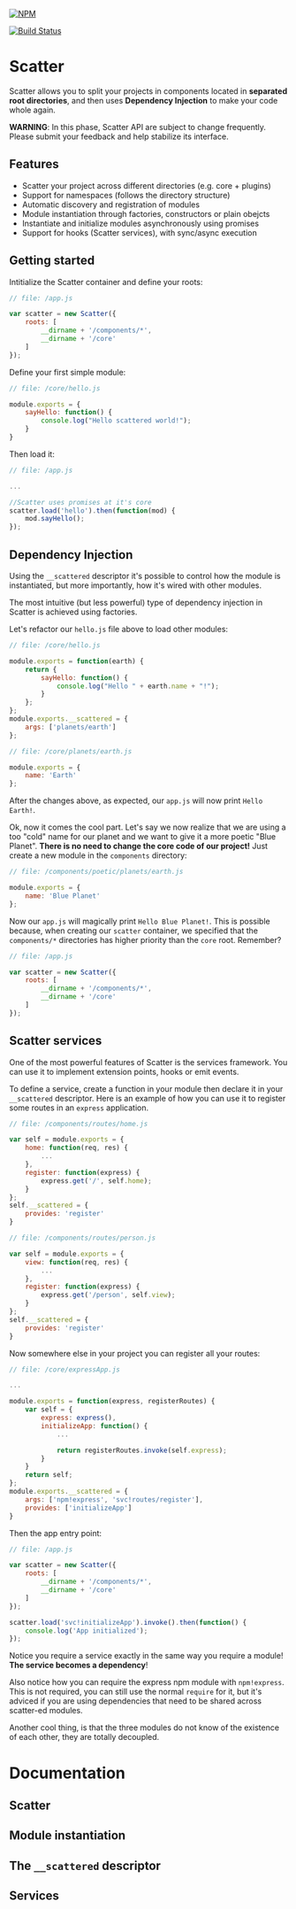 [![NPM](https://nodei.co/npm/scatter.png)](https://nodei.co/npm/scatter/)

[![Build Status](https://travis-ci.org/mariocasciaro/scatter.png)](https://travis-ci.org/mariocasciaro/scatter)

# Scatter

Scatter allows you to split your projects in components located in **separated root directories**, and then uses **Dependency Injection** to make your code whole again.

**WARNING**: In this phase, Scatter API are subject to change frequently. Please submit your feedback and help stabilize its interface.

## Features

- Scatter your project across different directories (e.g. core + plugins)
- Support for namespaces (follows the directory structure)
- Automatic discovery and registration of modules
- Module instantiation through factories, constructors or plain obejcts
- Instantiate and initialize modules asynchronously using promises
- Support for hooks (Scatter services), with sync/async execution

## Getting started

Intitialize the Scatter container and define your roots:
```javascript
// file: /app.js

var scatter = new Scatter({
    roots: [
        __dirname + '/components/*',
        __dirname + '/core'
    ]
});
```

Define your first simple module:
```javascript
// file: /core/hello.js

module.exports = {
    sayHello: function() {
        console.log("Hello scattered world!");
    }
}
```

Then load it:
```javascript
// file: /app.js

...

//Scatter uses promises at it's core
scatter.load('hello').then(function(mod) {
    mod.sayHello();
});
```

## Dependency Injection

Using the `__scattered` descriptor it's possible to control how the module is instantiated, but more importantly, how it's wired with other modules.

The most intuitive (but less powerful) type of dependency injection in Scatter is achieved using factories.

Let's refactor our  `hello.js` file above to load other modules:

```javascript
// file: /core/hello.js

module.exports = function(earth) {
    return {
        sayHello: function() {
            console.log("Hello " + earth.name + "!");
        }
    };
};
module.exports.__scattered = {
    args: ['planets/earth']
};
```

```javascript
// file: /core/planets/earth.js

module.exports = {
    name: 'Earth'
};
```

After the changes above, as expected, our `app.js` will now print `Hello Earth!`.

Ok, now it comes the cool part. Let's say we now realize that we are using a too "cold" name for our planet and we want to give it a more poetic "Blue Planet". **There is no need to change the core code of our project!** Just create a new module in the `components` directory:


```javascript
// file: /components/poetic/planets/earth.js

module.exports = {
    name: 'Blue Planet'
};
```

Now our `app.js` will magically print  `Hello Blue Planet!`. This is possible because, when creating our `scatter` container, we specified that the `components/*` directories has higher priority than the `core` root. Remember?
```javascript
// file: /app.js

var scatter = new Scatter({
    roots: [
        __dirname + '/components/*',
        __dirname + '/core'
    ]
});
```

## Scatter services

One of the most powerful features of Scatter is the services framework. You can use it to implement extension points, hooks or emit events.

To define a service, create a function in your module then declare it in your `__scattered` descriptor. Here is an example of how you can use it to register some routes in an `express` application.

```javascript
// file: /components/routes/home.js

var self = module.exports = {
    home: function(req, res) {
        ...
    },
    register: function(express) {
        express.get('/', self.home);
    }
};
self.__scattered = {
    provides: 'register'
}
```

```javascript
// file: /components/routes/person.js

var self = module.exports = {
    view: function(req, res) {
        ...
    },
    register: function(express) {
        express.get('/person', self.view);
    }
};
self.__scattered = {
    provides: 'register'
}
```

Now somewhere else in your project you can register all your routes:

```javascript
// file: /core/expressApp.js

...

module.exports = function(express, registerRoutes) {
    var self = {
        express: express(),
        initializeApp: function() {
            ...

            return registerRoutes.invoke(self.express);
        }
    }
    return self;
};
module.exports.__scattered = {
    args: ['npm!express', 'svc!routes/register'],
    provides: ['initializeApp']
}
```
Then the app entry point:

```javascript
// file: /app.js

var scatter = new Scatter({
    roots: [
        __dirname + '/components/*',
        __dirname + '/core'
    ]
});

scatter.load('svc!initializeApp').invoke().then(function() {
    console.log('App initialized');
});
```

Notice you require a service exactly in the same way you require a module! **The service becomes a dependency**!

Also notice how you can require the express npm module with `npm!express`. This is not required, you can still use the
normal `require` for it, but it's adviced if you are using dependencies that need to be shared across scatter-ed modules.

Another cool thing, is that the three modules do not know of the existence of each other, they are totally decoupled.

# Documentation

## Scatter

## Module instantiation

## The `__scattered` descriptor

## Services

